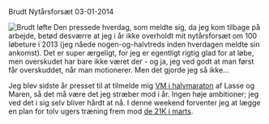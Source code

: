 Brudt Nyt&aring;rsfors&aelig;t
03-01-2014

![Brudt løfte](https://logiskhave.dk/static/20140103_bokeh_broken.jpg)
Den pressede hverdag, som meldte sig, da jeg kom tilbage på arbejde, betød desværre at jeg i år ikke overholdt mit nytårsforsæt om 100 løbeture i 2013 (jeg nåede nogen-og-halvtreds inden hverdagen meldte sin ankomst). Det er super ærgeligt, for jeg er egentligt rigtig glad for at løbe, men overskudet har bare ikke været der - og ja, jeg ved godt at man først får overskuddet, når man motionerer. Men det gjorde jeg så ikke...

Jeg blev sidste år presset til at tilmelde mig [VM i halvmaraton](http://copenhagen2014.dk) af Lasse og Maren, så det må være det jeg stræber mod i år. Ingen høje ambitioner; jeg ved det i sig selv bliver hårdt at nå. I denne weekend forventer jeg at lægge en plan for tolv ugers træning frem mod [de 21K i marts](http://copenhagen2014.dk/Clubs/CommonDrive/Components/GetWWWFile.aspx?fileID=31377).
